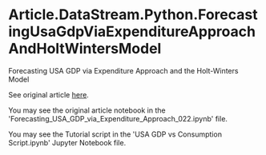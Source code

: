 # Article.DataStream.Python.ForecastingUsaGdpViaExpenditureApproachAndHoltWintersModel
Forecasting USA GDP via Expenditure Approach and the Holt-Winters Model

See original article [here](https://developers.refinitiv.com/en/article-catalog/article/estimating-monthly-gdp-via-the-expenditure-approach-and-the-holt-winters-model).

You may see the original article notebook in the 'Forecasting_USA_GDP_via_Expenditure_Approach_022.ipynb' file.

You may see the Tutorial script in the 'USA GDP vs Consumption Script.ipynb' Jupyter Notebook file.
